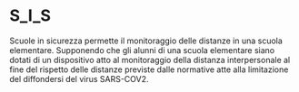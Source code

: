 # S_I_S
 Scuole in sicurezza permette il monitoraggio delle distanze in una scuola elementare. Supponendo che gli alunni di una scuola elementare siano dotati di un dispositivo atto al monitoraggio della distanza interpersonale al fine del rispetto delle distanze previste dalle normative atte alla limitazione del diffondersi del virus SARS-COV2.
